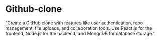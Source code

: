 # Github-clone
"Create a GitHub clone with features like user authentication, repo management, file uploads, and collaboration tools. Use React.js for the frontend, Node.js for the backend, and MongoDB for database storage."
